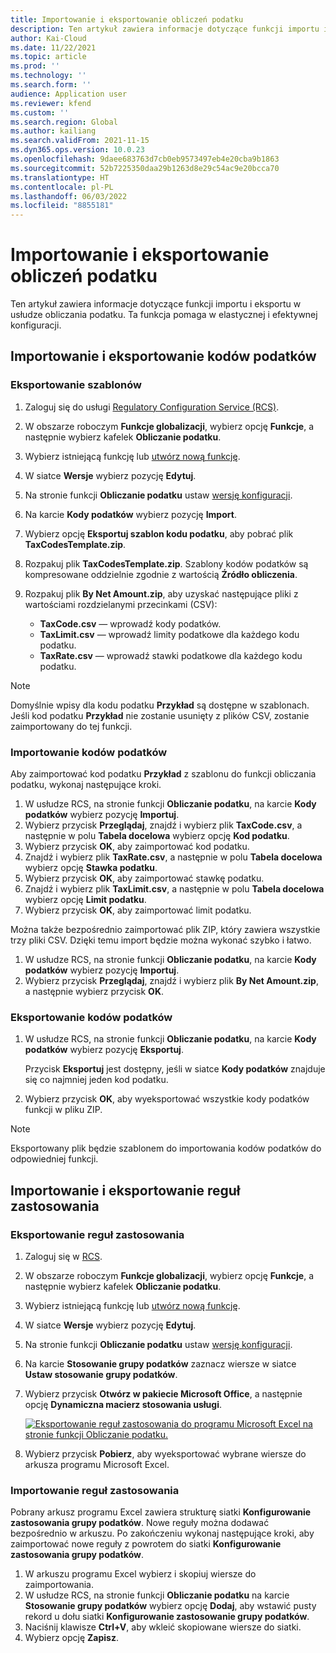 ```yaml
---
title: Importowanie i eksportowanie obliczeń podatku
description: Ten artykuł zawiera informacje dotyczące funkcji importu i eksportu w usłudze obliczania podatku.
author: Kai-Cloud
ms.date: 11/22/2021
ms.topic: article
ms.prod: ''
ms.technology: ''
ms.search.form: ''
audience: Application user
ms.reviewer: kfend
ms.custom: ''
ms.search.region: Global
ms.author: kailiang
ms.search.validFrom: 2021-11-15
ms.dyn365.ops.version: 10.0.23
ms.openlocfilehash: 9daee683763d7cb0eb9573497eb4e20cba9b1863
ms.sourcegitcommit: 52b7225350daa29b1263d8e29c54ac9e20bcca70
ms.translationtype: HT
ms.contentlocale: pl-PL
ms.lasthandoff: 06/03/2022
ms.locfileid: "8855181"
---
```

# <a name="import-and-export-tax-calculations"></a>Importowanie i eksportowanie obliczeń podatku

Ten artykuł zawiera informacje dotyczące funkcji importu i eksportu w usłudze obliczania podatku. Ta funkcja pomaga w elastycznej i efektywnej konfiguracji.

## <a name="import-and-export-tax-codes"></a>Importowanie i eksportowanie kodów podatków

### <a name="export-templates"></a>Eksportowanie szablonów

1. Zaloguj się do usługi [Regulatory Configuration Service (RCS)](https://marketing.configure.global.dynamics.com/).
2. W obszarze roboczym **Funkcje globalizacji**, wybierz opcję **Funkcje**, a następnie wybierz kafelek **Obliczanie podatku**.
3. Wybierz istniejącą funkcję lub [utwórz nową funkcję](global-get-started-with-tax-calculation-service.md#set-up-tax-calculation-in-rcs).
4. W siatce **Wersje** wybierz pozycję **Edytuj**.
5. Na stronie funkcji **Obliczanie podatku** ustaw [wersję konfiguracji](global-get-started-with-tax-calculation-service.md#set-up-tax-calculation-in-rcs).
6. Na karcie **Kody podatków** wybierz pozycję **Import**.
7. Wybierz opcję **Eksportuj szablon kodu podatku**, aby pobrać plik **TaxCodesTemplate.zip**.
8. Rozpakuj plik **TaxCodesTemplate.zip**. Szablony kodów podatków są kompresowane oddzielnie zgodnie z wartością **Źródło obliczenia**.
9. Rozpakuj plik **By Net Amount.zip**, aby uzyskać następujące pliki z wartościami rozdzielanymi przecinkami (CSV):

    - **TaxCode.csv** — wprowadź kody podatków.
    - **TaxLimit.csv** — wprowadź limity podatkowe dla każdego kodu podatku.
    - **TaxRate.csv** — wprowadź stawki podatkowe dla każdego kodu podatku.

> [!NOTE]
> Domyślnie wpisy dla kodu podatku **Przykład** są dostępne w szablonach. Jeśli kod podatku **Przykład** nie zostanie usunięty z plików CSV, zostanie zaimportowany do tej funkcji.

### <a name="import-tax-codes"></a>Importowanie kodów podatków

Aby zaimportować kod podatku **Przykład** z szablonu do funkcji obliczania podatku, wykonaj następujące kroki.

1. W usłudze RCS, na stronie funkcji **Obliczanie podatku**, na karcie **Kody podatków** wybierz pozycję **Importuj**.
2. Wybierz przycisk **Przeglądaj**, znajdź i wybierz plik **TaxCode.csv**, a następnie w polu **Tabela docelowa** wybierz opcję **Kod podatku**.
3. Wybierz przycisk **OK**, aby zaimportować kod podatku.
4. Znajdź i wybierz plik **TaxRate.csv**, a następnie w polu **Tabela docelowa** wybierz opcję **Stawka podatku**.
5. Wybierz przycisk **OK**, aby zaimportować stawkę podatku.
6. Znajdź i wybierz plik **TaxLimit.csv**, a następnie w polu **Tabela docelowa** wybierz opcję **Limit podatku**.
7. Wybierz przycisk **OK**, aby zaimportować limit podatku.

Można także bezpośrednio zaimportować plik ZIP, który zawiera wszystkie trzy pliki CSV. Dzięki temu import będzie można wykonać szybko i łatwo.

1. W usłudze RCS, na stronie funkcji **Obliczanie podatku**, na karcie **Kody podatków** wybierz pozycję **Importuj**.
2. Wybierz przycisk **Przeglądaj**, znajdź i wybierz plik **By Net Amount.zip**, a następnie wybierz przycisk **OK**.

### <a name="export-tax-codes"></a>Eksportowanie kodów podatków

1. W usłudze RCS, na stronie funkcji **Obliczanie podatku**, na karcie **Kody podatków** wybierz pozycję **Eksportuj**.

    Przycisk **Eksportuj** jest dostępny, jeśli w siatce **Kody podatków** znajduje się co najmniej jeden kod podatku.

2. Wybierz przycisk **OK**, aby wyeksportować wszystkie kody podatków funkcji w pliku ZIP.

> [!NOTE]
> Eksportowany plik będzie szablonem do importowania kodów podatków do odpowiedniej funkcji.

## <a name="import-and-export-applicability-rules"></a>Importowanie i eksportowanie reguł zastosowania

### <a name="export-applicability-rules"></a>Eksportowanie reguł zastosowania

1. Zaloguj się w [RCS](https://marketing.configure.global.dynamics.com/).
2. W obszarze roboczym **Funkcje globalizacji**, wybierz opcję **Funkcje**, a następnie wybierz kafelek **Obliczanie podatku**.
3. Wybierz istniejącą funkcję lub [utwórz nową funkcję](global-get-started-with-tax-calculation-service.md#set-up-tax-calculation-in-rcs).
4. W siatce **Wersje** wybierz pozycję **Edytuj**.
5. Na stronie funkcji **Obliczanie podatku** ustaw [wersję konfiguracji](global-get-started-with-tax-calculation-service.md#set-up-tax-calculation-in-rcs).
6. Na karcie **Stosowanie grupy podatków** zaznacz wiersze w siatce **Ustaw stosowanie grupy podatków**.
7. Wybierz przycisk **Otwórz w pakiecie Microsoft Office**, a następnie opcję **Dynamiczna macierz stosowania usługi**.

    [![Eksportowanie reguł zastosowania do programu Microsoft Excel na stronie funkcji Obliczanie podatku.](./media/tax-cal-import-export-1.png)](./media/tax-cal-import-export-1.png)

8. Wybierz przycisk **Pobierz**, aby wyeksportować wybrane wiersze do arkusza programu Microsoft Excel.

### <a name="import-applicability-rules"></a>Importowanie reguł zastosowania

Pobrany arkusz programu Excel zawiera strukturę siatki **Konfigurowanie zastosowania grupy podatków**. Nowe reguły można dodawać bezpośrednio w arkuszu. Po zakończeniu wykonaj następujące kroki, aby zaimportować nowe reguły z powrotem do siatki **Konfigurowanie zastosowania grupy podatków**.

1. W arkuszu programu Excel wybierz i skopiuj wiersze do zaimportowania.
2. W usłudze RCS, na stronie funkcji **Obliczanie podatku** na karcie **Stosowanie grupy podatków** wybierz opcję **Dodaj**, aby wstawić pusty rekord u dołu siatki **Konfigurowanie zastosowanie grupy podatków**.
3. Naciśnij klawisze **Ctrl+V**, aby wkleić skopiowane wiersze do siatki.
4. Wybierz opcję **Zapisz**.
